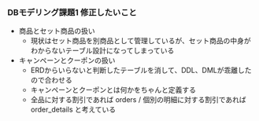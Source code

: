 ### DBモデリング課題1 修正したいこと
- 商品とセット商品の扱い
  - 現状はセット商品を別商品として管理しているが、セット商品の中身がわからないテーブル設計になってしまっている
- キャンペーンとクーポンの扱い
  - ERDからいらないと判断したテーブルを消して、DDL、DMLが乖離したので合わせる
  - キャンペーンとクーポンとは何かをちゃんと定義する
  - 全品に対する割引であれば orders / 個別の明細に対する割引であれば order_details と考えている
